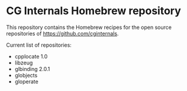# CG Internals Homebrew repository

This repository contains the Homebrew recipes for the open source repositories of https://github.com/cginternals.

Current list of repositories:
 * cpplocate 1.0
 * libzeug
 * glbinding 2.0.1
 * globjects
 * gloperate
